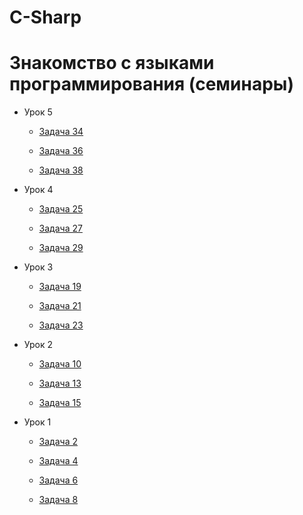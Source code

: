 # C-Sharp
# Знакомство с языками программирования (семинары)

* Урок 5

    * [Задача 34](https://github.com/PDV-geekbrains/C-Sharp/tree/main/Урок_5-Задача_34)

    * [Задача 36](https://github.com/PDV-geekbrains/C-Sharp/tree/main/Урок_5-Задача_36)

    * [Задача 38](https://github.com/PDV-geekbrains/C-Sharp/tree/main/Урок_5-Задача_38)
* Урок 4

    * [Задача 25](https://github.com/PDV-geekbrains/C-Sharp/tree/main/Урок_4-Задача_25)

    * [Задача 27](https://github.com/PDV-geekbrains/C-Sharp/tree/main/Урок_4-Задача_27)

    * [Задача 29](https://github.com/PDV-geekbrains/C-Sharp/tree/main/Урок_4-Задача_29)
* Урок 3

    * [Задача 19](https://github.com/PDV-geekbrains/C-Sharp/tree/main/Урок_3-Задача_19)

    * [Задача 21](https://github.com/PDV-geekbrains/C-Sharp/tree/main/Урок_3-Задача_21)

    * [Задача 23](https://github.com/PDV-geekbrains/C-Sharp/tree/main/Урок_3-Задача_23)

* Урок 2

    * [Задача 10](https://github.com/PDV-geekbrains/C-Sharp/tree/main/Урок_2-Задача_10)

    * [Задача 13](https://github.com/PDV-geekbrains/C-Sharp/tree/main/Урок_2-Задача_13)

    * [Задача 15](https://github.com/PDV-geekbrains/C-Sharp/tree/main/Урок_2-Задача_15)

* Урок 1

    * [Задача 2](https://github.com/PDV-geekbrains/C-Sharp/tree/main/Урок_1-Задача_2)

    * [Задача 4](https://github.com/PDV-geekbrains/C-Sharp/tree/main/Урок_1-Задача_4)
    
    * [Задача 6](https://github.com/PDV-geekbrains/C-Sharp/tree/main/Урок_1-Задача_6)

    * [Задача 8](https://github.com/PDV-geekbrains/C-Sharp/tree/main/Урок_1-Задача_8)